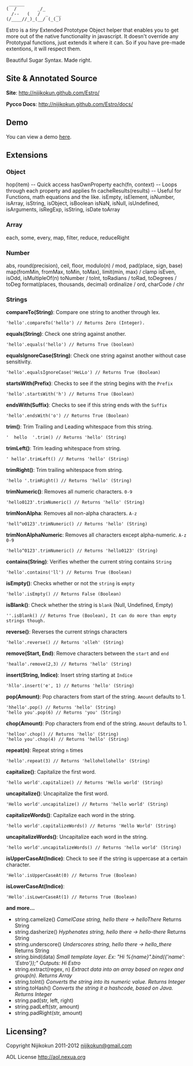      ______              
    (  /        _/_      
      /--   (   /  _   __
    (/____//_)_(__/ (_(_)

Estro is a *tiny* Extended Prototype Object helper that enables you to get more out of the native functionality in javascript.
It doesn't override any Prototypal functions, just extends it where it can. So if you have pre-made extentions, it will respect them.

Beautiful Sugar Syntax. Made right.

Site & Annotated Source
--------------

**Site**: <http://nijikokun.github.com/Estro/>

**Pycco Docs**: <http://nijikokun.github.com/Estro/docs/>

Demo
----

You can view a demo <a href="http://jsfiddle.net/kYsWv/1/">here</a>.
    
Extensions
----------

<h3>Object</h3>
    hop(item) -- Quick access hasOwnProperty
    each(fn, context) -- Loops through each property and applies fn
    cacheResults(results) -- Useful for Functions, math equations and the like.
    isEmpty, isElement, isNumber, isArray, isString, isObject, isBoolean
    isNaN, isNull, isUndefined, isArguments, isRegExp, isString, isDate
    toArray

<h3>Array</h3>
    each, some, every, map, filter, reduce, reduceRight
    
<h3>Number</h3>
    abs, round(precision), ceil, floor, modulo(n) / mod, pad(place, sign, base)
    map(fromMin, fromMax, toMin, toMax), limit(min, max) / clamp
    isEven, isOdd, isMultipleOf(n)
    toNumber / toInt, toRadians / toRad, toDegrees / toDeg
    format(places, thousands, decimal)
    ordinalize / ord, charCode / chr

<h3>Strings</h3>

**compareTo(String)**: Compare one string to another through lex.

    'hello'.compareTo('hello') // Returns Zero (Integer).

**equals(String)**: Check one string against another.

    'hello'.equals('hello') // Returns True (boolean)

**equalsIgnoreCase(String)**: Check one string against another without case sensitivity.

    'hello'.equalsIgnoreCase('HeLLo') // Returns True (Boolean)
    
**startsWith(Prefix)**: Checks to see if the string begins with the `Prefix`

    'hello'.startsWith('h') // Returns True (Boolean)
    
**endsWith(Suffix)**: Checks to see if this string ends with the `Suffix`

    'hello'.endsWith('o') // Returns True (Boolean)
    
**trim()**: Trim Trailing and Leading whitespace from this string.

    '  hello  '.trim() // Returns 'hello' (String)

**trimLeft()**: Trim leading whitespace from string.

    ' hello'.trimLeft() // Returns 'hello' (String)

**trimRight()**: Trim trailing whitespace from string.

    'hello '.trimRight() // Returns 'hello' (String)
    
**trimNumeric()**: Removes all numeric characters. `0-9`

    'hello0123'.trimNumeric() // Returns 'hello' (String)
    
**trimNonAlpha**: Removes all non-alpha characters. `A-z`

    'hell^o0123'.trimNumeric() // Returns 'hello' (String)
    
**trimNonAlphaNumeric**: Removes all characters except alpha-numeric. `A-z 0-9`

    'hello^0123'.trimNumeric() // Returns 'hello0123' (String)
    
**contains(String)**: Verifies whether the current string contains `String`

    'hello'.contains('ll') // Returns True (Boolean)
    
**isEmpty()**: Checks whether or not the `string` is `empty`

    'hello'.isEmpty() // Returns False (Boolean)
    
**isBlank()**: Check whether the string is `blank` (Null, Undefined, Empty)

    ''.isBlank() // Returns True (Boolean), It can do more than empty strings though.

**reverse()**: Reverses the current strings characters

    'hello'.reverse() // Returns 'olleh' (String)

**remove(Start, End)**: Remove characters between the `start` and `end`

    'heallo'.remove(2,3) // Returns 'hello' (String)

**insert(String, Indice)**: Insert string starting at `Indice`

    'hllo'.insert('e', 1) // Returns 'hello' (String)
    
**pop(Amount)**: Pop characters from start of the string. `Amount` defaults to 1.

    'hhello'.pop() // Returns 'hello' (String)
    'hello you'.pop(6) // Returns 'you' (String)

**chop(Amount)**: Pop characters from end of the string. `Amount` defaults to 1.

    'helloo'.chop() // Returns 'hello' (String)
    'hello you'.chop(4) // Returns 'hello' (String)

**repeat(n)**: Repeat string `n` times

    'hello'.repeat(3) // Returns 'hellohellohello' (String)

**capitalize()**: Capitalize the first word.

    'hello world'.capitalize() // Returns 'Hello world' (String)

**uncapitalize()**: Uncapitalize the first word.

    'Hello world'.uncapitalize() // Returns 'hello world' (String)

**capitalizeWords()**: Capitalize each word in the string.

    'hello world'.capitalizeWords() // Returns 'Hello World' (String)

**uncapitalizeWords()**: Uncapitalize each word in the string.

    'hello world'.uncapitalizeWords() // Returns 'hello world' (String)

**isUpperCaseAt(Indice)**: Check to see if the string is uppercase at a certain character.

    'Hello'.isUpperCaseAt(0) // Returns True (Boolean)

**isLowerCaseAt(Indice)**: 

    'Hello'.isLowerCaseAt(1) // Returns True (Boolean)

**and more...**

  * string.camelize() *CamelCase string, hello there -> helloThere* Returns String
  * string.dasherize() *Hyphenates string, hello there -> hello-there* Returns String
  * string.underscore() *Underscores string, hello there -> hello_there* Returns String
  * string.bind(data) *Small template layer. Ex: "Hi %{name}".bind({'name': 'Estro'});" Outputs: Hi Estro*
  * string.extract(regex, n) *Extract data into an array based on regex and group(n). Returns Array*
  * string.toInt() *Converts the string into its numeric value. Returns Integer*
  * string.toHash() *Converts the string it a hashcode, based on Java. Returns Integer*
  * string.pad(str, left, right)
  * string.padLeft(str, amount)
  * string.padRight(str, amount)

Licensing?
----------

Copyright Nijikokun 2011-2012 <nijikokun@gmail.com>

AOL License <http://aol.nexua.org>